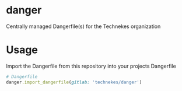 # danger

Centrally managed Dangerfile(s) for  the Technekes organization

# Usage

Import the Dangerfile from this repository into your projects Dangerfile

```ruby
# Dangerfile
danger.import_dangerfile(gitlab: 'technekes/danger')
```
